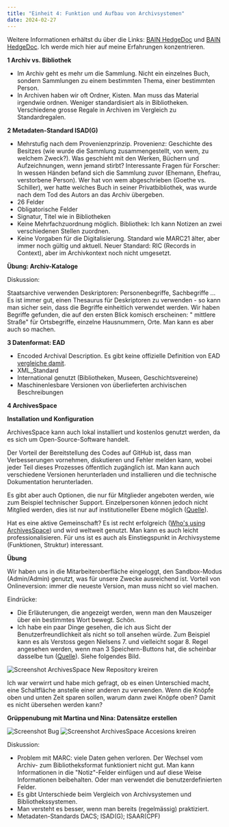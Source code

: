 ```yaml
---
title: "Einheit 4: Funktion und Aufbau von Archivsystemen"
date: 2024-02-27
---
```

Weitere Informationen erhältst du über die Links: 
<a href="https://pad.gwdg.de/FrI1nt2NSvuNOAyu_yk64A#">BAIN HedgeDoc</a>
und <a href="https://pad.gwdg.de/JmDfo4JOSQuF12mGPmm7IA#">BAIN HedgeDoc</a>.
Ich werde mich hier auf meine Erfahrungen konzentrieren.


**1 Archiv vs. Bibliothek**

- Im Archiv geht es mehr um die Sammlung. Nicht ein einzelnes Buch, sondern Sammlungen zu einem bestimmten Thema, einer bestimmten Person. 
- In Archiven haben wir oft Ordner, Kisten. Man muss das Material irgendwie ordnen. Weniger standardisiert als in Bibliotheken. Verschiedene grosse Regale in Archiven im Vergleich zu Standardregalen.

**2 Metadaten-Standard ISAD(G)**

- Mehrstufig nach dem Provenienzprinzip. Provenienz: Geschichte des Besitzes (wie wurde die Sammlung zusammengestellt, von wem, zu welchem Zweck?). Was geschieht mit den Werken, Büchern und Aufzeichnungen, wenn jemand stirbt? Interessante Fragen für Forscher: In wessen Händen befand sich die Sammlung zuvor (Ehemann, Ehefrau, verstorbene Person). Wer hat von wem abgeschrieben (Goethe vs. Schiller), wer hatte welches Buch in seiner Privatbibliothek, was wurde nach dem Tod des Autors an das Archiv übergeben.
- 26 Felder
- Obligatorische Felder
- Signatur, Titel wie in Bibliotheken
- Keine Mehrfachzuordnung möglich. Bibliothek: Ich kann Notizen an zwei verschiedenen Stellen zuordnen.
- Keine Vorgaben für die Digitalisierung. Standard wie MARC21 älter, aber immer noch gültig und aktuell. Neuer Standard: RIC (Records in Context), aber im Archivkontext noch nicht umgesetzt.

**Übung: Archiv-Kataloge**

Diskussion:

Staatsarchive verwenden Deskriptoren: Personenbegriffe, Sachbegriffe ... Es ist immer gut, einen Thesaurus für Deskriptoren zu verwenden - so kann man sicher sein, dass die Begriffe einheitlich verwendet werden. Wir haben Begriffe gefunden, die auf den ersten Blick komisch erscheinen: " mittlere Straße" für Ortsbegriffe, einzelne Hausnummern, Orte. Man kann es aber auch so machen.

**3 Datenformat: EAD**

-	Encoded Archival Description. Es gibt keine offizielle Definition von EAD <a href="https://eadiva.com/understanding-ead-and-xml/ ">vergleiche damit</a>.
-	XML_Standard
-	International genutzt (Bibliotheken, Museen, Geschichtsvereine)
-	Maschinenlesbare Versionen von überlieferten archivischen Beschreibungen

**4 ArchivesSpace**

**Installation und Konfiguration**

ArchivesSpace kann auch lokal installiert und kostenlos genutzt werden, da es sich um Open-Source-Software handelt. 

Der Vorteil der Bereitstellung des Codes auf GitHub ist, dass man Verbesserungen vornehmen, diskutieren und Fehler melden kann, wobei jeder Teil dieses Prozesses öffentlich zugänglich ist. Man kann auch verschiedene Versionen herunterladen und installieren und die technische Dokumentation herunterladen.

Es gibt aber auch Optionen, die nur für Mitglieder angeboten werden, wie zum Beispiel technischer Support. Einzelpersonen können jedoch nicht Mitglied werden, dies ist nur auf institutioneller Ebene möglich (<a href="https://archivesspace.org/about/faqs">Quelle</a>).

Hat es eine aktive Gemeinschaft? Es ist recht erfolgreich (<a href="https://archivesspace.org/about/faqs">Who's using ArchivesSpace</a>) und wird weltweit genutzt. Man kann es auch leicht professionalisieren.
Für uns ist es auch als Einstiegspunkt in Archivsysteme (Funktionen, Struktur) interessant.

**Übung**

Wir haben uns in die Mitarbeiteroberfläche eingeloggt, den Sandbox-Modus (Admin/Admin) genutzt, was für unsere Zwecke ausreichend ist. Vorteil von Onlineversion: immer die neueste Version, man muss nicht so viel machen.
 
Eindrücke: 
-	Die Erläuterungen, die angezeigt werden, wenn man den Mauszeiger über ein bestimmtes Wort bewegt. Schön.
-	Ich habe ein paar Dinge gesehen, die ich aus Sicht der Benutzerfreundlichkeit als nicht so toll ansehen würde. Zum Beispiel kann es als Verstoss gegen Nielsens 7. und vielleicht sogar 8. Regel angesehen werden, wenn man 3 Speichern-Buttons hat, die scheinbar dasselbe tun (<a href="https://aelaschool.com/en/interactiondesign/10-usability-heuristics-ui-design/">Quelle</a>). Siehe folgendes Bild.

<img src="/BAIN_lerntagebuch/docs/assets/images/4_Screenshot_2024-03-25.png" alt="Screenshot ArchivesSpace New Repository kreiren">

Ich war verwirrt und habe mich gefragt, ob es einen Unterschied macht, eine Schaltfläche anstelle einer anderen zu verwenden. Wenn die Knöpfe oben und unten Zeit sparen sollen, warum dann zwei Knöpfe oben? Damit es nicht übersehen werden kann?

**Grüppenubung mit Martina und Nina: Datensätze erstellen**

<img src="/BAIN_lerntagebuch/docs/assets/images/5_Screenshot_2024-03-12.png" alt="Screenshot Bug">

<img src="/BAIN_lerntagebuch/docs/assets/images/6_Screenshot_2024-03-12.png" alt="Screenshot ArchivesSpace Accesions kreiren">

Diskussion: 
- Problem mit MARC: viele Daten gehen verloren. Der Wechsel vom Archiv- zum Bibliotheksformat funktioniert nicht gut. Man kann Informationen in die "Notiz"-Felder einfügen und auf diese Weise Informationen beibehalten. Oder man verwendet die benutzerdefinierten Felder.
- Es gibt Unterschiede beim Vergleich von Archivsystemen und Bibliothekssystemen.
- Man versteht es besser, wenn man bereits (regelmässig) praktiziert.
- Metadaten-Standards DACS; ISAD(G); ISAAR(CPF)
